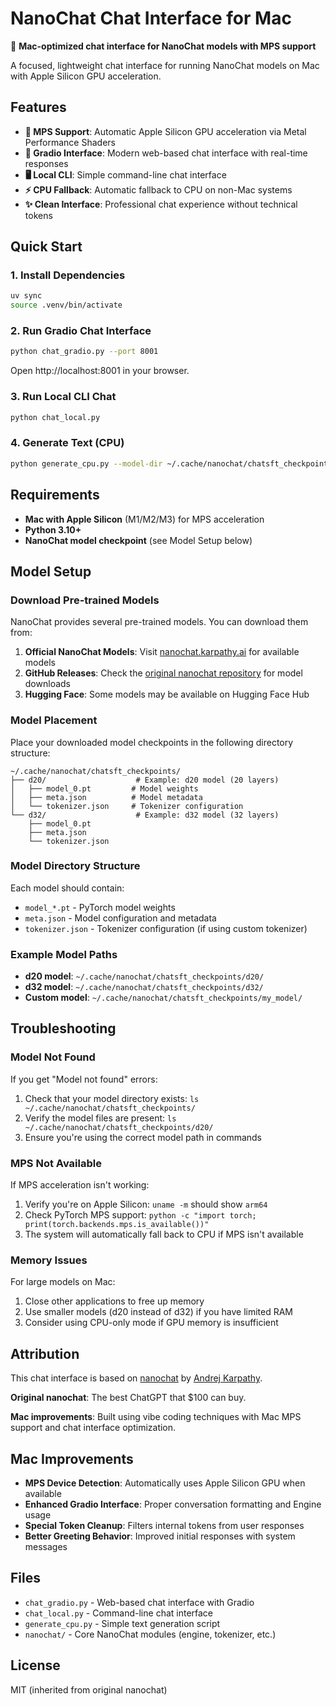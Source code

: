 # NanoChat Chat Interface for Mac

🍎 **Mac-optimized chat interface for NanoChat models with MPS support**

A focused, lightweight chat interface for running NanoChat models on Mac with Apple Silicon GPU acceleration.

## Features

- **🍎 MPS Support**: Automatic Apple Silicon GPU acceleration via Metal Performance Shaders
- **💬 Gradio Interface**: Modern web-based chat interface with real-time responses
- **🖥️ Local CLI**: Simple command-line chat interface
- **⚡ CPU Fallback**: Automatic fallback to CPU on non-Mac systems
- **✨ Clean Interface**: Professional chat experience without technical tokens

## Quick Start

### 1. Install Dependencies
```bash
uv sync
source .venv/bin/activate
```

### 2. Run Gradio Chat Interface
```bash
python chat_gradio.py --port 8001
```
Open http://localhost:8001 in your browser.

### 3. Run Local CLI Chat
```bash
python chat_local.py
```

### 4. Generate Text (CPU)
```bash
python generate_cpu.py --model-dir ~/.cache/nanochat/chatsft_checkpoints/d20 --prompt "Hello, how are you?"
```

## Requirements

- **Mac with Apple Silicon** (M1/M2/M3) for MPS acceleration
- **Python 3.10+**
- **NanoChat model checkpoint** (see Model Setup below)

## Model Setup

### Download Pre-trained Models

NanoChat provides several pre-trained models. You can download them from:

1. **Official NanoChat Models**: Visit [nanochat.karpathy.ai](https://nanochat.karpathy.ai/) for available models
2. **GitHub Releases**: Check the [original nanochat repository](https://github.com/karpathy/nanochat) for model downloads
3. **Hugging Face**: Some models may be available on Hugging Face Hub

### Model Placement

Place your downloaded model checkpoints in the following directory structure:

```
~/.cache/nanochat/chatsft_checkpoints/
├── d20/                    # Example: d20 model (20 layers)
│   ├── model_0.pt         # Model weights
│   ├── meta.json          # Model metadata
│   └── tokenizer.json     # Tokenizer configuration
└── d32/                    # Example: d32 model (32 layers)
    ├── model_0.pt
    ├── meta.json
    └── tokenizer.json
```

### Model Directory Structure

Each model should contain:
- `model_*.pt` - PyTorch model weights
- `meta.json` - Model configuration and metadata
- `tokenizer.json` - Tokenizer configuration (if using custom tokenizer)

### Example Model Paths

- **d20 model**: `~/.cache/nanochat/chatsft_checkpoints/d20/`
- **d32 model**: `~/.cache/nanochat/chatsft_checkpoints/d32/`
- **Custom model**: `~/.cache/nanochat/chatsft_checkpoints/my_model/`

## Troubleshooting

### Model Not Found
If you get "Model not found" errors:
1. Check that your model directory exists: `ls ~/.cache/nanochat/chatsft_checkpoints/`
2. Verify the model files are present: `ls ~/.cache/nanochat/chatsft_checkpoints/d20/`
3. Ensure you're using the correct model path in commands

### MPS Not Available
If MPS acceleration isn't working:
1. Verify you're on Apple Silicon: `uname -m` should show `arm64`
2. Check PyTorch MPS support: `python -c "import torch; print(torch.backends.mps.is_available())"`
3. The system will automatically fall back to CPU if MPS isn't available

### Memory Issues
For large models on Mac:
1. Close other applications to free up memory
2. Use smaller models (d20 instead of d32) if you have limited RAM
3. Consider using CPU-only mode if GPU memory is insufficient

## Attribution

This chat interface is based on [nanochat](https://github.com/karpathy/nanochat) by [Andrej Karpathy](https://github.com/karpathy).

**Original nanochat**: The best ChatGPT that $100 can buy.

**Mac improvements**: Built using vibe coding techniques with Mac MPS support and chat interface optimization.

## Mac Improvements

- **MPS Device Detection**: Automatically uses Apple Silicon GPU when available
- **Enhanced Gradio Interface**: Proper conversation formatting and Engine usage
- **Special Token Cleanup**: Filters internal tokens from user responses
- **Better Greeting Behavior**: Improved initial responses with system messages

## Files

- `chat_gradio.py` - Web-based chat interface with Gradio
- `chat_local.py` - Command-line chat interface
- `generate_cpu.py` - Simple text generation script
- `nanochat/` - Core NanoChat modules (engine, tokenizer, etc.)

## License

MIT (inherited from original nanochat)
